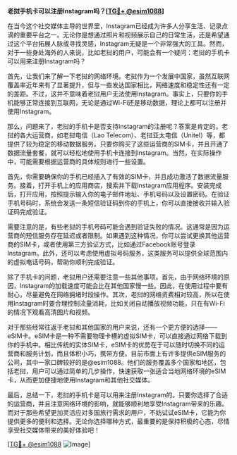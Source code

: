 **老挝手机卡可以注册Instagram吗？[[TG💪+ @esim1088](https://t.me/s/esim1088)]**

在当今这个社交媒体主导的世界里，Instagram已经成为许多人分享生活、记录点滴的重要平台之一。无论你是想通过照片和视频展示自己的日常生活，还是希望通过这个平台拓展人脉或寻找灵感，Instagram无疑是一个非常强大的工具。然而，对于一些身处海外的人来说，比如老挝的用户，可能会有一个疑问：老挝的手机卡可以用来注册Instagram吗？

首先，让我们来了解一下老挝的网络环境。老挝作为一个发展中国家，虽然互联网覆盖率近年来有了显著提升，但与一些发达国家相比，网络速度和稳定性还有一定的差距。不过，这并不意味着老挝用户无法使用Instagram。事实上，只要你的手机能够正常连接到互联网，无论是通过Wi-Fi还是移动数据，理论上都可以注册并使用Instagram。

那么，问题来了，老挝的手机卡是否支持Instagram的注册呢？答案是肯定的。老挝的各大运营商，如老挝电信（Lao Telecom）、老挝亚太电信（Unitel）等，都提供了较为稳定的移动数据服务。只要你购买了这些运营商的SIM卡，并且开通了数据流量套餐，就可以轻松地使用手机卡连接到Instagram。当然，在实际操作中，可能需要根据运营商的具体规则进行一些设置。

首先，你需要确保你的手机已经插入了有效的SIM卡，并且成功激活了数据流量服务。接着，打开手机上的应用商店，搜索并下载Instagram应用程序。安装完成后，打开应用，按照提示输入你的电子邮件地址、手机号码以及设置密码。在验证手机号码时，系统会发送一条短信验证码到你的手机上，你可以直接接收并输入验证码完成验证。

需要注意的是，有些老挝的手机号码可能会遇到验证失败的情况。这通常是因为运营商的短信服务存在延迟或者限制。如果遇到这种情况，你可以尝试更换其他运营商的SIM卡，或者使用第三方验证方式，比如通过Facebook账号登录Instagram。此外，还可以考虑使用虚拟号码服务，这类服务可以提供全球范围内的虚拟电话号码，帮助你顺利完成验证。

除了手机卡的问题，老挝用户还需要注意一些其他事项。首先，由于网络环境的原因，Instagram的加载速度可能会比在其他国家慢一些。因此，在使用过程中要有耐心，尽量避免在网络拥堵时段操作。其次，老挝的网络资费相对较高，所以在使用Instagram时要合理控制流量消耗，比如关闭自动播放视频功能，只在有Wi-Fi的情况下观看高清图片和视频。

对于那些经常往返于老挝和其他国家的用户来说，还有一个更方便的选择——eSIM卡。eSIM卡是一种不需要物理卡槽的虚拟SIM卡，可以直接通过网络下载到你的手机中。相比传统的实体SIM卡，eSIM卡的优势在于可以随时切换不同的运营商和服务计划，而且体积小巧，携带方便。目前市面上有许多提供eSIM服务的公司，其中一家口碑较好的是@esim1088。他们的服务覆盖多个国家和地区，包括老挝，用户可以通过简单的几步操作，快速获取一张适合当地网络环境的eSIM卡，从而更加便捷地使用Instagram和其他社交媒体。

最后，总结一下，老挝的手机卡是可以用来注册Instagram的。只要你选择了合适的运营商，并且注意网络环境的影响，就能够顺利地享受Instagram带来的乐趣。而对于那些希望更加灵活应对多国旅行需求的用户，不妨试试eSIM卡，它能为你提供更多的便利和选择。无论你选择哪种方式，最重要的是保持积极的心态，尽情享受社交媒体带来的美好体验吧！

[[TG💪+ @esim1088](https://t.me/s/esim1088) ![Image](https://i.postimg.cc/4NQfJmqS/Snipaste-2025-05-13-00-14-12.png)]